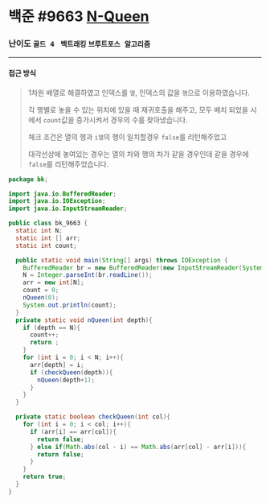 백준 #9663 [N-Queen](https://www.acmicpc.net/problem/9663)
=============
### 난이도 `골드 4 ` `백트래킹` `브루트포스 알고리즘`

------

#### 접근 방식

> 1차원 배열로 해결하였고 인덱스를 `열`, 인덱스의 값을 `행`으로 이용하였습니다.
>
> 각 행별로 놓을 수 있는 위치에 있을 때 재귀호출을 해주고, 모두 배치 되었을 시에서 `count`값을 증가시켜서 경우의 수를 찾아냈습니다.
>
> 체크 조건은 열의 행과 `i열`의 행이 일치할경우 `false`를 리턴해주었고
>
> 대각선상에 놓여있는 경우는 열의 차와 행의 차가 같을 경우인데 같을 경우에 `false`를 리턴해주었습니다.

```java
package bk;

import java.io.BufferedReader;
import java.io.IOException;
import java.io.InputStreamReader;

public class bk_9663 {
  static int N;
  static int [] arr;
  static int count;

  public static void main(String[] args) throws IOException {
    BufferedReader br = new BufferedReader(new InputStreamReader(System.in));
    N = Integer.parseInt(br.readLine());
    arr = new int[N];
    count = 0;
    nQueen(0);
    System.out.println(count);
  }
  private static void nQueen(int depth){
    if (depth == N){
      count++;
      return ;
    }
    for (int i = 0; i < N; i++){
      arr[depth] = i;
      if (checkQueen(depth)){
        nQueen(depth+1);
      }
    }
  }

  private static boolean checkQueen(int col){
    for (int i = 0; i < col; i++){
      if (arr[i] == arr[col]){
        return false;
      } else if(Math.abs(col - i) == Math.abs(arr[col] - arr[i])){
        return false;
      }
    }
    return true;
  }
}
```
